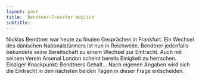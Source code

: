 ```yaml
---
layout: post
title:  Bendtner-Transfer möglich
subtitle:  
---
```


Nicklas Bendtner war heute zu finalen Gesprächen in Frankfurt. Ein Wechsel des dänischen Nationalstürmers ist nun in Reichweite. Bendtner jedenfalls bekundete seine Bereitschaft zu einem Wechsel zur Eintracht. Auch mit seinem Verein Arsenal London scheint bereits Einigkeit zu herrschen. Einziger Knackpunkt: Bendtners Gehalt... Nach eigenen Angaben wird sich die Eintracht in den nächsten beiden Tagen in dieser Frage entscheiden.


